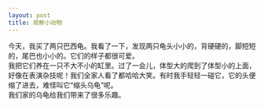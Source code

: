 ```yaml
---
layout: post
title: 观察小动物
---
```



今天，我买了两只巴西龟。我看了一下，发现两只龟头小小的，背硬硬的，脚短短的，尾巴也小小的。它们的样子都很可爱。    
我把它们养在一只不大不小的缸里。过了一会儿，体型大的爬到了体型小的上面，好像在表演杂技呢！我们全家人看了都哈哈大笑。有时我手轻轻一碰它，它的头便缩了进去，难怪叫它“缩头乌龟”呢。    
我们家的乌龟给我们带来了很多乐趣。    
